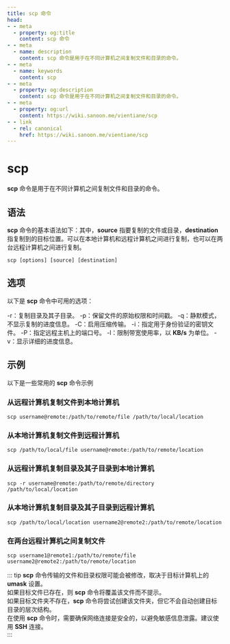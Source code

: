 ```yaml
---
title: scp 命令
head:
- - meta
  - property: og:title
    content: scp 命令
- - meta
  - name: description
    content: scp 命令是用于在不同计算机之间复制文件和目录的命令。
- - meta
  - name: keywords
    content: scp
- - meta
  - property: og:description
    content: scp 命令是用于在不同计算机之间复制文件和目录的命令。
- - meta
  - property: og:url
    content: https://wiki.sanoon.me/vientiane/scp
- - link
  - rel: canonical
    href: https://wiki.sanoon.me/vientiane/scp
---
```


# scp
**scp** 命令是用于在不同计算机之间复制文件和目录的命令。

## 语法
**scp** 命令的基本语法如下：其中，**source** 指要复制的文件或目录，**destination** 指复制到的目标位置。可以在本地计算机和远程计算机之间进行复制，也可以在两台远程计算机之间进行复制。

```shell
scp [options] [source] [destination]
```

## 选项
以下是 **scp** 命令中可用的选项：

-r：复制目录及其子目录。
-p：保留文件的原始权限和时间戳。
-q：静默模式，不显示复制的进度信息。
-C：启用压缩传输。
-i：指定用于身份验证的密钥文件。
-P：指定远程主机上的端口号。
-l：限制带宽使用率，以 **KB/s** 为单位。
-v：显示详细的进度信息。

## 示例
以下是一些常用的 **scp** 命令示例

### 从远程计算机复制文件到本地计算机
```shell
scp username@remote:/path/to/remote/file /path/to/local/location
```

### 从本地计算机复制文件到远程计算机
```shell
scp /path/to/local/file username@remote:/path/to/remote/location
```

### 从远程计算机复制目录及其子目录到本地计算机
```shell
scp -r username@remote:/path/to/remote/directory /path/to/local/location
```

### 从本地计算机复制目录及其子目录到远程计算机
```shell
scp /path/to/local/location username2@remote2:/path/to/remote/location
```

### 在两台远程计算机之间复制文件
```shell
scp username1@remote1:/path/to/remote/file username2@remote2:/path/to/remote/location
```

::: tip
**scp** 命令传输的文件和目录权限可能会被修改，取决于目标计算机上的 **umask** 设置。    
如果目标文件已存在，则 **scp** 命令将覆盖该文件而不提示。    
如果目标文件夹不存在，**scp** 命令将尝试创建该文件夹，但它不会自动创建目标目录的层次结构。    
在使用 **scp** 命令时，需要确保网络连接是安全的，以避免敏感信息泄露。建议使用 **SSH** 连接。    
:::
    
